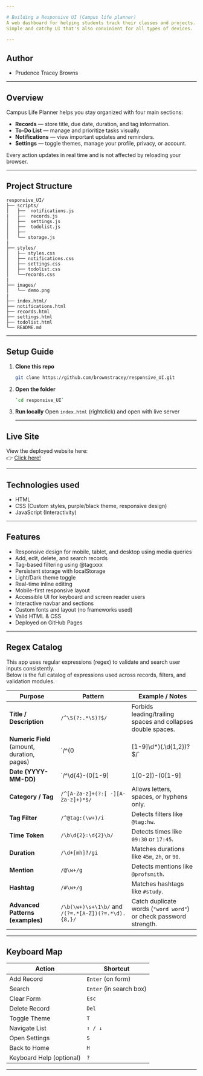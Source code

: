 ```yaml
---

# Building a Responsive UI (Campus life planner)
A web dashboard for helping students track their classes and projects.
Simple and catchy UI that's also convinient for all types of devices.

---
```


## Author
- Prudence Tracey Browns

---

## Overview

Campus Life Planner helps you stay organized with four main sections:

- **Records** — store title, due date, duration, and tag information.  
- **To-Do List** — manage and prioritize tasks visually.  
- **Notifications** — view important updates and reminders.  
- **Settings** — toggle themes, manage your profile, privacy, or account.  

Every action updates in real time and is not affected by reloading your browser.

---

## Project Structure
```
responsive_UI/
├── scripts/
│   ├──  notifications.js
|   ├──  records.js     
│   ├──  settings.js
│   ├──  todolist.js       
│   ├──      
│   └── storage.js
|
├── styles/
│   ├── styles.css           
│   ├── notifications.css
│   ├── settings.css
│   ├── todolist.css              
│   └──records.css
|
├── images/
│   └── demo.png
|        
├── index.html/
├── notifications.html
├── records.html
├── settings.html
├── todolist.html
└── README.md                 
```

---

## Setup Guide

1. **Clone this repo**
   ```bash
   git clone https://github.com/brownstracey/responsive_UI.git
2. **Open the folder**
   ```bash
   `cd responsive_UI`
3. **Run locally**
   Open `index.html` (rightclick) and open with live server

   ---

## Live Site
View the deployed website here:  
👉 [Click here!](https://brownstracey.github.io/responsive_UI/)

---

## Technologies used
- HTML
- CSS (Custom styles, purple/black theme, responsive design)
- JavaScript (Interactivity)

---

## Features

- Responsive design for mobile, tablet, and desktop using media queries
- Add, edit, delete, and search records
- Tag-based filtering using @tag:xxx
- Persistent storage with localStorage
- Light/Dark theme toggle
- Real-time inline editing
- Mobile-first responsive layout
- Accessible UI for keyboard and screen reader users
- Interactive navbar and sections
- Custom fonts and layout (no frameworks used)
- Valid HTML & CSS
- Deployed on GitHub Pages

---

## Regex Catalog

This app uses regular expressions (regex) to validate and search user inputs consistently.  
Below is the full catalog of expressions used across records, filters, and validation modules.

| Purpose | Pattern | Example / Notes |
|----------|----------|----------------|
| **Title / Description** | `/^\S(?:.*\S)?$/` | Forbids leading/trailing spaces and collapses double spaces. |
| **Numeric Field** (amount, duration, pages) | `/^(0|[1-9]\d*)(\.\d{1,2})?$/` | Accepts integers or decimals with up to two places. |
| **Date (YYYY-MM-DD)** | `/^\d{4}-(0[1-9]|1[0-2])-(0[1-9]|[12]\d|3[01])$/` | Strictly validates ISO-like dates. |
| **Category / Tag** | `/^[A-Za-z]+(?:[ -][A-Za-z]+)*$/` | Allows letters, spaces, or hyphens only. |
| **Tag Filter** | `/^@tag:(\w+)/i` | Detects filters like `@tag:hw`. |
| **Time Token** | `/\b\d{2}:\d{2}\b/` | Detects times like `09:30` or `17:45`. |
| **Duration** | `/\d+[mh]?/gi` | Matches durations like `45m`, `2h`, or `90`. |
| **Mention** | `/@\w+/g` | Detects mentions like `@profsmith`. |
| **Hashtag** | `/#\w+/g` | Matches hashtags like `#study`. |
| **Advanced Patterns (examples)** | `/\b(\w+)\s+\1\b/` and `/(?=.*[A-Z])(?=.*\d).{8,}/` | Catch duplicate words (`"word word"`) or check password strength. |

---

## Keyboard Map

| Action | Shortcut |
|--------|-----------|
| Add Record | `Enter` (on form) |
| Search | `Enter` (in search box) |
| Clear Form | `Esc` |
| Delete Record | `Del` |
| Toggle Theme | `T` |
| Navigate List | `↑ / ↓` |
| Open Settings | `S` |
| Back to Home | `H` |
| Keyboard Help (optional) | `?` |

---